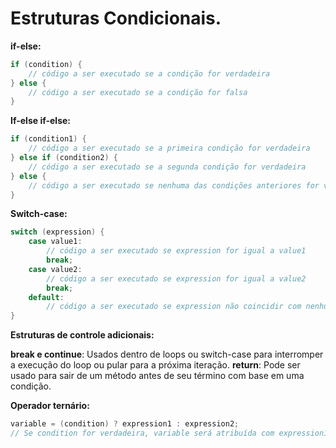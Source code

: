 # Estruturas Condicionais.

**if-else:**
~~~ Java
if (condition) {
    // código a ser executado se a condição for verdadeira
} else {
    // código a ser executado se a condição for falsa
}
~~~

**If-else if-else:**
~~~ Java
if (condition1) {
    // código a ser executado se a primeira condição for verdadeira
} else if (condition2) {
    // código a ser executado se a segunda condição for verdadeira
} else {
    // código a ser executado se nenhuma das condições anteriores for verdadeira
}
~~~

**Switch-case:**
~~~ Java
switch (expression) {
    case value1:
        // código a ser executado se expression for igual a value1
        break;
    case value2:
        // código a ser executado se expression for igual a value2
        break;
    default:
        // código a ser executado se expression não coincidir com nenhum dos casos anteriores
}
~~~

**Estruturas de controle adicionais:**

**break e continue**: Usados dentro de loops ou switch-case para interromper a execução do loop ou pular para a próxima iteração.
**return**: Pode ser usado para sair de um método antes de seu término com base em uma condição.

**Operador ternário:**
~~~ Java
variable = (condition) ? expression1 : expression2;
// Se condition for verdadeira, variable será atribuída com expression1, caso contrário, será atribuída com expression2
~~~
